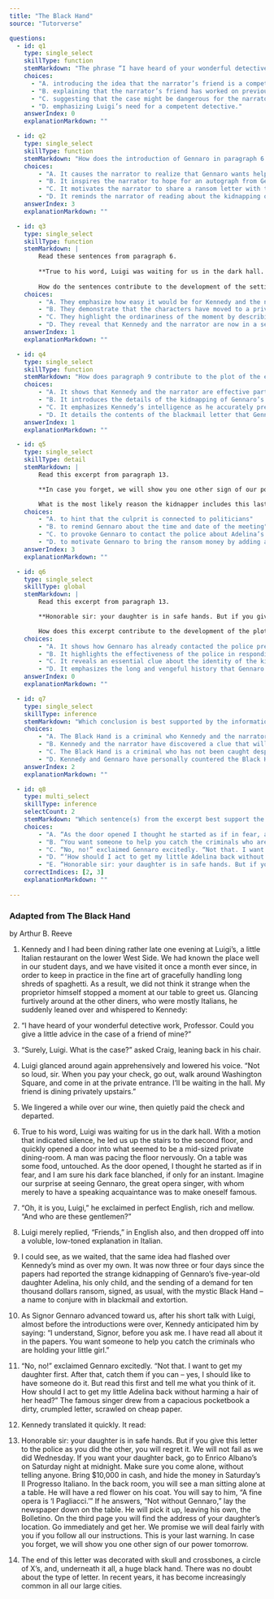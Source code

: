 ```yaml
---
title: "The Black Hand"
source: "Tutorverse"

questions:
  - id: q1
    type: single_select
    skillType: function
    stemMarkdown: "The phrase “I have heard of your wonderful detective work” in paragraph 2 shows that the author is"
    choices:
      - "A. introducing the idea that the narrator’s friend is a competent detective."
      - "B. explaining that the narrator’s friend has worked on previous cases for Luigi."
      - "C. suggesting that the case might be dangerous for the narrator to investigate."
      - "D. emphasizing Luigi’s need for a competent detective." 
    answerIndex: 0
    explanationMarkdown: ""

  - id: q2
    type: single_select
    skillType: function
    stemMarkdown: "How does the introduction of Gennaro in paragraph 6 affect the development of the plot?"
    choices:
        - "A. It causes the narrator to realize that Gennaro wants help with his daughter’s kidnapping."
        - "B. It inspires the narrator to hope for an autograph from Gennaro."
        - "C. It motivates the narrator to share a ransom letter with the other men in the room."
        - "D. It reminds the narrator of reading about the kidnapping of Gennaro’s daughter in the paper."
    answerIndex: 3
    explanationMarkdown: ""

  - id: q3
    type: single_select
    skillType: function
    stemMarkdown: |
        Read these sentences from paragraph 6.
        
        **True to his word, Luigi was waiting for us in the dark hall. With a motion that indicated silence, he led us up the stairs to the second floor, and quickly opened a door into what seemed to be a mid-sized private dining-room.**
        
        How do the sentences contribute to the development of the setting?
    choices:
        - "A. They emphasize how easy it would be for Kennedy and the narrator to get lost in this place on their own."
        - "B. They demonstrate that the characters have moved to a private room because they need to discuss a sensitive subject."
        - "C. They highlight the ordinariness of the moment by describing the everyday appearances of the restaurant."
        - "D. They reveal that Kennedy and the narrator are now in a section of the restaurant sectioned off for employee use only."
    answerIndex: 1
    explanationMarkdown: ""

  - id: q4
    type: single_select
    skillType: function
    stemMarkdown: "How does paragraph 9 contribute to the plot of the excerpt?"
    choices:
        - "A. It shows that Kennedy and the narrator are effective partners."
        - "B. It introduces the details of the kidnapping of Gennaro’s daughter."
        - "C. It emphasizes Kennedy’s intelligence as he accurately predicts Gennaro’s request."
        - "D. It details the contents of the blackmail letter that Gennaro received."
    answerIndex: 1
    explanationMarkdown: ""

  - id: q5
    type: single_select
    skillType: detail
    stemMarkdown: |
        Read this excerpt from paragraph 13.

        **In case you forget, we will show you one other sign of our power tomorrow.**

        What is the most likely reason the kidnapper includes this last sentence in the note?
    choices:
        - "A. to hint that the culprit is connected to politicians"
        - "B. to remind Gennaro about the time and date of the meeting"
        - "C. to provoke Gennaro to contact the police about Adelina’s disappearance"
        - "D. to motivate Gennaro to bring the ransom money by adding an additional threat"
    answerIndex: 3
    explanationMarkdown: ""

  - id: q6
    type: single_select
    skillType: global
    stemMarkdown: |
        Read this excerpt from paragraph 13.

        **Honorable sir: your daughter is in safe hands. But if you give this letter to the police as you did the other, you will regret it. We will not fail as we did Wednesday.**

        How does this excerpt contribute to the development of the plot?
    choices:
        - "A. It shows how Gennaro has already contacted the police previously."
        - "B. It highlights the effectiveness of the police in responding to crime."
        - "C. It reveals an essential clue about the identity of the kidnapper."
        - "D. It emphasizes the long and vengeful history that Gennaro has with the Black Hand."
    answerIndex: 0
    explanationMarkdown: ""

  - id: q7
    type: single_select
    skillType: inference
    stemMarkdown: "Which conclusion is best supported by the information in paragraph 14?"
    choices:
        - "A. The Black Hand is a criminal who Kennedy and the narrator have been trying to catch."
        - "B. Kennedy and the narrator have discovered a clue that will help them solve the case."
        - "C. The Black Hand is a criminal who has not been caught despite several years of activity."
        - "D. Kennedy and Gennaro have personally countered the Black Hand before."
    answerIndex: 2
    explanationMarkdown: ""

  - id: q8
    type: multi_select
    skillType: inference
    selectCount: 2
    stemMarkdown: "Which sentence(s) from the excerpt best support the idea that Gennaro’s main motivation was not revenge?"
    choices:
        - "A. “As the door opened I thought he started as if in fear, and I am sure his dark face blanched, if only for an instant.” (paragraph 6)"
        - "B. “You want someone to help you catch the criminals who are holding your little girl.” (paragraph 10)"
        - "C. “No, no!” exclaimed Gennaro excitedly. “Not that. I want to get my daughter first. After that, catch them if you can – yes, I should like to have someone do it. But read this first and tell me what you think of it.\" (paragraph 11)"
        - "D. “‘How should I act to get my little Adelina back without harming a hair of her head?’” (paragraph 11)"
        - "E. “Honorable sir: your daughter is in safe hands. But if you give this letter to the police as you did the other, you will regret it.” (paragraph 13)"
    correctIndices: [2, 3]
    explanationMarkdown: ""
    
---
```


### Adapted from The Black Hand

by Arthur B. Reeve

1. Kennedy and I had been dining rather late one evening at Luigi’s, a little Italian restaurant on the lower West Side. We had known the place well in our student days, and we have visited it once a month ever since, in order to keep in practice in the fine art of gracefully handling long shreds of spaghetti. As a result, we did not think it strange when the proprietor himself stopped a moment at our table to greet us. Glancing furtively around at the other diners, who were mostly Italians, he suddenly leaned over and whispered to Kennedy:

2. “I have heard of your wonderful detective work, Professor. Could you give a little advice in the case of a friend of mine?”

3. “Surely, Luigi. What is the case?” asked Craig, leaning back in his chair.

4. Luigi glanced around again apprehensively and lowered his voice. “Not so loud, sir. When you pay your check, go out, walk around Washington Square, and come in at the private entrance. I’ll be waiting in the hall. My friend is dining privately upstairs.”

5. We lingered a while over our wine, then quietly paid the check and departed.

6. True to his word, Luigi was waiting for us in the dark hall. With a motion that indicated silence, he led us up the stairs to the second floor, and quickly opened a door into what seemed to be a mid-sized private dining-room. A man was pacing the floor nervously. On a table was some food, untouched. As the door opened, I thought he started as if in fear, and I am sure his dark face blanched, if only for an instant. Imagine our surprise at seeing Gennaro, the great opera singer, with whom merely to have a speaking acquaintance was to make oneself famous.

7. “Oh, it is you, Luigi,” he exclaimed in perfect English, rich and mellow. “And who are these gentlemen?”

8. Luigi merely replied, “Friends,” in English also, and then dropped off into a voluble, low-toned explanation in Italian.

9. I could see, as we waited, that the same idea had flashed over Kennedy’s mind as over my own. It was now three or four days since the papers had reported the strange kidnapping of Gennaro’s five-year-old daughter Adelina, his only child, and the sending of a demand for ten thousand dollars ransom, signed, as usual, with the mystic Black Hand – a name to conjure with in blackmail and extortion.

10. As Signor Gennaro advanced toward us, after his short talk with Luigi, almost before the introductions were over, Kennedy anticipated him by saying: “I understand, Signor, before you ask me. I have read all about it in the papers. You want someone to help you catch the criminals who are holding your little girl.”

11. “No, no!” exclaimed Gennaro excitedly. “Not that. I want to get my daughter first. After that, catch them if you can – yes, I should like to have someone do it. But read this first and tell me what you think of it. How should I act to get my little Adelina back without harming a hair of her head?” The famous singer drew from a capacious pocketbook a dirty, crumpled letter, scrawled on cheap paper.

12. Kennedy translated it quickly. It read:

13. Honorable sir: your daughter is in safe hands. But if you give this letter to the police as you did the other, you will regret it. We will not fail as we did Wednesday. If you want your daughter back, go to Enrico Albano’s on Saturday night at midnight. Make sure you come alone, without telling anyone. Bring $10,000 in cash, and hide the money in Saturday’s Il Progresso Italiano. In the back room, you will see a man sitting alone at a table. He will have a red flower on his coat. You will say to him, “A fine opera is ‘I Pagliacci.’” If he answers, “Not without Gennaro,” lay the newspaper down on the table. He will pick it up, leaving his own, the Bolletino. On the third page you will find the address of your daughter’s location. Go immediately and get her. We promise we will deal fairly with you if you follow all our instructions. This is your last warning. In case you forget, we will show you one other sign of our power tomorrow.

14. The end of this letter was decorated with skull and crossbones, a circle of X’s, and, underneath it all, a huge black hand. There was no doubt about the type of letter. In recent years, it has become increasingly common in all our large cities.